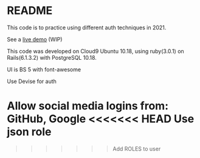 # README
This code is to practice using different auth techniques in 2021.

See a [live demo](https://laurie-ruby-auth.herokuapp.com) (WIP) 

This code was developed on Cloud9 Ubuntu 10.18, using 
ruby(3.0.1) on Rails(6.1.3.2) with PostgreSQL 10.18. 

UI is BS 5 with font-awesome

Use Devise for auth

Allow social media logins from: GitHub, Google
<<<<<<< HEAD
Use json role
=======
>>>>>>> Add ROLES to user

